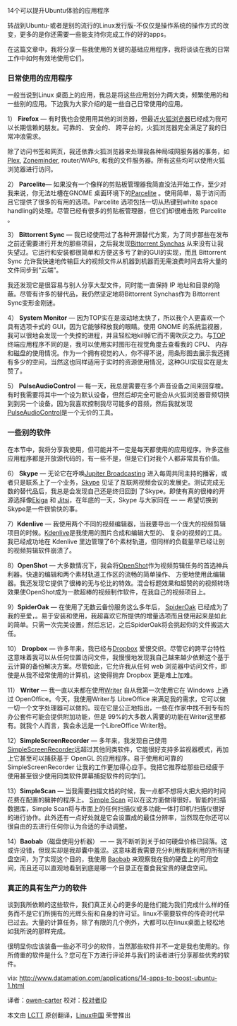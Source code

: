 14个可以提升Ubuntu体验的应用程序

转战到Ubuntu-或者是别的流行的Linux发行版-不仅仅是操作系统的操作方式的改变，更多的是你还需要一些能支持你完成工作的好的apps。


在这篇文章中，我将分享一些我使用的关键的基础应用程序，我将谈谈在我的日常工作中如何有效地使用它们。




### 日常使用的应用程序 ###


一般当说到Linux 桌面上的应用，我总是将这些应用划分为两大类，频繁使用的和一些别的应用。下边我为大家介绍的是一些自己日常使用的应用。


1） **Firefox** — 有时我也会使用用其他的浏览器，但最近[火狐浏览器][1]已经成为我可以长期信赖的朋友。可靠的、 安全的、 跨平台的，火狐浏览器完全满足了我的日常冲浪需求。


除了访问书签和网页，我还依靠火狐浏览器来处理我各种局域网服务器的事务，如 [Plex][2], [Zoneminder][3], router/WAPs, 和我的文件服务器。所有这些均可以使用火狐浏览器进行访问。


2） **Parcelite**— 如果没有一个像样的剪贴板管理器我简直没法开始工作，至少对我来说，你无法吐槽在GNOME 桌面环境下的[Parcelite][4] 。使用简单，易于访问而且它提供了很多的有用的选项。Parcelite 选项包括一切从热键到white space handling的处理。尽管已经有很多的剪贴板管理器，但它们却很难击败 Parcelite 。


3） **Bittorrent Sync** — 我已经使用过了各种开源替代方案，为了同步那些在发布之前还需要进行开发的那些项目，之后我发现[Bittorrent Synchas][5] 从来没有让我失望过。它运行和安装都很简单和方便这多亏了新的GUI的实现，而且 Bittorrent Sync 允许我快速地传输巨大的视频文件从机器到机器而无需浪费时间去将大量的文件同步到“云端”。


我还发现它是很容易与别人分享大型文件，同时能一直保持 IP 地址和目录的隐蔽。尽管有许多的替代品，我仍然坚定地将Bittorrent Synchas作为 Bittorrent Sync变形金刚迷。


4） **System Monitor** — 因为TOP实在是滚动地太快了，所以我个人更喜欢一个具有选项卡式的 GUI，因为它能够释放我的眼睛。使用 GNOME 的系统监视器，我可以很地会发现一个失控的进程，并且轻松地kill掉它而不需吹灰之力。与[TOP][7]终端应用程序不同的是，我可以使用实时图形在视觉角度去查看我的 CPU、 内存和磁盘的使用情况。作为一个拥有视觉的人，你不得不说，用条形图去展示我还拥有多少的空间，当然这也同样适用于实时的资源使用情况，这种GUI实现实在是太赞了。


5） **PulseAudioControl** — 每一天，我总是需要在多个声音设备之间来回穿梭。有时我需要将其中一个设为默认设备，但然后却完全可能会从火狐浏览器音频切换到到另一个设备。因为我喜欢控制我尽可能多的音频，然后我就发现 [PulseAudioControl][8]是一个无价的工具。




### 一些别的软件 ###

在本节中，我将分享我使用，但可能并不一定是每天都使用的应用程序。许多这些应用程序都是开放源代码的，有一些不是，但是它们对我个人都非常具有价值。


6） **Skype** — 无论它在呼唤[Jupiter Broadcasting][9] 进入每周共同主持的播客，或者只是联系上了一个业务，[Skype][10] 见证了互联网视频会议的发展史。测试完成无数的替代品后，我总是会发现自己还是终归回到 了Skype。即使有真的很棒的开源选择像[Ekiga][11] 和 [Jitsi][12]，在年底的一天，Skype 与大家同在 — — 希望切换到Skype是一件很愉快的事。


7）**Kdenlive**  — 我使用两个不同的视频编辑器，当我要导出一个庞大的视频剪辑项目的时候。[Kdenlive][13]是我使用的图片合成和编辑大型的、 复杂的视频的工具。我已经成功地在 Kdenlive 里边管理了6个素材轨道，但同样的负载量早已经让别的视频剪辑软件崩溃了。



8）**OpenShot**  — 大多数情况下，我会将[OpenShot][14]作为视频剪辑任务的首选神兵利器。快速的编辑和两个素材轨道工作区的流畅的简单操作、 方便地使用此编辑器。我还发现它提供了很棒的无与伦比的特效。混合标题效果和超赞的的视频转场效果使OpenShot成为一款超棒的视频制作软件，在我自己的视频项目上。


9）**SpiderOak** — 在使用了无数云备份服务这么多年后， [SpiderOak][15] 已经成为了我的至爱，。易于安装和使用，我超喜欢它所提供的增量选项而且使用起来是如此的简单。只需一次完美设置，然后忘记，之后SpiderOak将会挑起你的文件搬运大任。


10） **Dropbox**  — 许多年来，我已经与[Dropbox][16] 爱恨交织。尽管它的跨平台特性这意味着我可以从任何位置访问文件，我慢慢地发现我自己越来越少依赖这个基于云计算的备份解决方案。尽管如此，它允许我从任何 web 浏览器中访问文件，即使是从我不经常使用的计算机，这使得抛弃 Dropbox 更是难上加难。


11） **Writer** — 我一直以来都在使用[Writer][17] 自从我第一次使用它在 Windows 上通过 OpenOffice。今天，我使用Writer与 LibreOffice 来满足我的需求，它可以做一切一个文字处理器可以做的。现在它是公正地指出，一些在作家中找不到专有的办公套件可能会提供附加功能，但是 99%的大多数人需要的功能在Writer这里都有。就我个人而言，我会永远是一个LibreOffice Writer粉。


12）**SimpleScreenRecorder**  — 多年来，我发现自己使用 [SimpleScreenRecorder][18]远超过其他同类软件，它能很好支持多监视器模式，再加上它甚至可以捕获基于 OpenGL 的应用程序。易于使用和可靠的 SimpleScreenRecorder 让我的工作更加得心应手。我把它推荐给那些已经疲于使用甚至很少使用同类软件屏幕捕捉软件的同学们。


13）**SimpleScan** — 当我需要扫描文档的时候，我一点都不想将大把大把的时间花费在配置的臃肿的程序上。 [Simple Scan][19] 可以在这方面做得很好。智能的扫描数据库，Simple Scan将与市面上的任何扫描仪或多功能一体打印机/扫描仪很好的进行协作。此外还有一点好处就是它会设置成的最佳分辨率，当然现在你还可以很自由的去进行任何你认为合适的手动调整。


14）**Baobab**（磁盘使用分析器） — — 我不断听到关于如何硬盘价格已回落。这或许没错，但现实却是我却囊中羞涩。这意味着我需要充分利用我能利用的所有硬盘空间，为了实现这个目的，我使用 [Baobab][20] 来观察我在我的硬盘上的可用空间，而且还可以直观地看到到底是哪一个目录正在蚕食我宝贵的硬盘空间。


### 真正的具有生产力的软件 ###

谈到我所依赖的这些软件，我们真正关心的更多的是他们能为我们完成什么样的任务而不是它们所拥有的光辉头衔和自身的许可证。linux不需要软件的传奇时代早已过去。大量的计算任务，除了有限的几个例外，大都可以在linux桌面上轻松地如我所说的那样完成。


很明显你应该装备一些必不可少的软件，当然那些软件并不一定是我也使用的。你所倚重的软件是什么？您可在下方进行评论并与我们的读者进行分享那些优秀的软件。



via: http://www.datamation.com/applications/14-apps-to-boost-ubuntu-1.html

译者：[owen-carter](https://github.com/owen-carter) 校对：[校对者ID](https://github.com/校对者ID)

本文由 [LCTT](https://github.com/LCTT/TranslateProject) 原创翻译，[Linux中国](http://linux.cn/) 荣誉推出

[1]:http://www.mozilla.org/en-US/firefox/new/
[2]:https://plex.tv/
[3]:http://www.zoneminder.com/
[4]:http://parcellite.sourceforge.net/
[5]:http://www.bittorrent.com/sync
[6]:https://help.gnome.org/users/gnome-system-monitor/3.12/
[7]:http://linux.about.com/od/commands/l/blcmdl1_top.htm
[8]:http://freedesktop.org/software/pulseaudio/pavucontrol/
[9]:http://en.wikipedia.org/wiki/Jupiter_Broadcasting
[10]:http://www.skype.com/en/download-skype/skype-for-linux/
[11]:http://ekiga.org/
[12]:https://jitsi.org/
[13]:http://www.kdenlive.org/
[14]:http://www.openshot.org/
[15]:https://spideroak.com/
[16]:https://www.dropbox.com/
[17]:http://www.libreoffice.org/discover/writer/
[18]:http://www.maartenbaert.be/simplescreenrecorder/
[19]:https://launchpad.net/simple-scan
[20]:http://www.marzocca.net/linux/baobab/baobab-getting-started.html